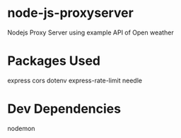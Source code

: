 # node-js-proxyserver
Nodejs Proxy Server using example API of Open weather

# Packages Used
express
cors
dotenv
express-rate-limit
needle

# Dev Dependencies 
nodemon